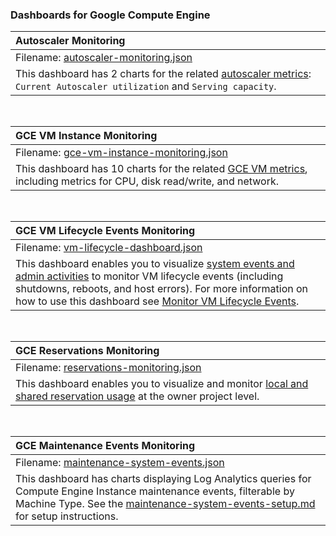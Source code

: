 ### Dashboards for Google Compute Engine

|Autoscaler Monitoring|
|:--------------------|
|Filename: [autoscaler-monitoring.json](autoscaler-monitoring.json)|
|This dashboard has 2 charts for the related [autoscaler metrics](https://cloud.google.com/monitoring/api/metrics_gcp#gcp-autoscaler): `Current Autoscaler utilization` and `Serving capacity`.|

&nbsp;

|GCE VM Instance Monitoring|
|:-------------------------|
|Filename: [gce-vm-instance-monitoring.json](gce-vm-instance-monitoring.json)|
|This dashboard has 10 charts for the related [GCE VM metrics](https://cloud.google.com/monitoring/api/metrics_gcp#gcp-compute), including metrics for CPU, disk read/write, and network.|

&nbsp;

|GCE VM Lifecycle Events Monitoring|
|:-------------------------|
|Filename: [vm-lifecycle-dashboard.json](vm-lifecycle-dashboard.json)|
|This dashboard enables you to visualize [system events and admin activities](https://cloud.google.com/logging/docs/audit#types) to monitor VM lifecycle events (including shutdowns, reboots, and host errors). For more information on how to use this dashboard see [Monitor VM Lifecycle Events](https://cloud.google.com/compute/docs/troubleshooting/troubleshooting-reboots#monitor-events).|

&nbsp;

|GCE Reservations Monitoring|
|:-------------------------|
|Filename: [reservations-monitoring.json](reservations-monitoring.json)|
|This dashboard enables you to visualize and monitor [local and shared reservation usage](https://cloud.google.com/compute/docs/instances/reservations-monitor) at the owner project level.|

&nbsp;

|GCE Maintenance Events Monitoring|
|:-------------------------|
|Filename: [maintenance-system-events.json](maintenance-system-events.json)|
|This dashboard has charts displaying Log Analytics queries for Compute Engine Instance maintenance events, filterable by Machine Type.  See the [maintenance-system-events-setup.md](maintenance-system-events-setup.md) for setup instructions.|
